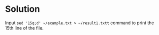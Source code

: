# Solution

Input `sed '15q;d' ~/example.txt > ~/result1.txtt` command  to print the 15th line of the file.
